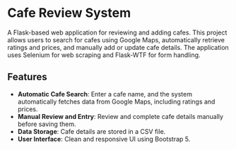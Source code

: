 # Cafe Review System

A Flask-based web application for reviewing and adding cafes. This project allows users to search for cafes using Google Maps, automatically retrieve ratings and prices, and manually add or update cafe details. The application uses Selenium for web scraping and Flask-WTF for form handling.

## Features

- **Automatic Cafe Search**: Enter a cafe name, and the system automatically fetches data from Google Maps, including ratings and prices.
- **Manual Review and Entry**: Review and complete cafe details manually before saving them.
- **Data Storage**: Cafe details are stored in a CSV file.
- **User Interface**: Clean and responsive UI using Bootstrap 5.
